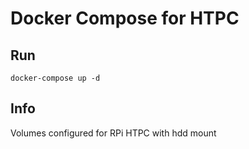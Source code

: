 # Docker Compose for HTPC

## Run
`docker-compose up -d`

## Info
Volumes configured for RPi HTPC with hdd mount
